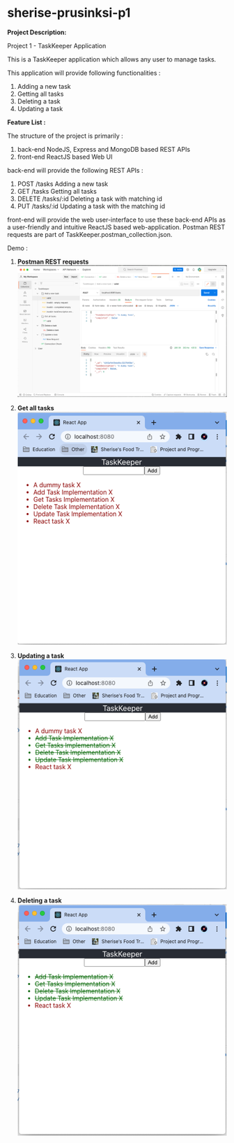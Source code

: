 # sherise-prusinksi-p1

<b>Project Description:</b>

Project 1 - TaskKeeper Application

This is a TaskKeeper application which allows any user to manage tasks.

This application will provide following functionalities :
1) Adding a new task
2) Getting all tasks
3) Deleting a task
4) Updating a task

<b>Feature List : </b>

The structure of the project is primarily :
1) back-end    NodeJS, Express and MongoDB based REST APIs
2) front-end   ReactJS based Web UI

back-end will provide the following REST APIs :
1) POST   /tasks       Adding a new task
2) GET    /tasks       Getting all tasks
3) DELETE /tasks/:id   Deleting a task with matching id
4) PUT    /tasks/:id   Updating a task with the matching id

front-end will provide the web user-interface to use these back-end APIs as a user-friendly and intuitive ReactJS based web-application.
Postman REST requests are part of TaskKeeper.postman_collection.json.

Demo :

1. <b> Postman REST requests</b> <br>
![Alt text](demo/Postman.png?raw=true "Postman REST requests") <br>

2. <b> Get all tasks</b> <br>
![Alt text](demo/GetAllTasks.png?raw=true "Get All Tasks") <br>

3. <b> Updating a task</b> <br>
![Alt text](demo/UpdatedTask.png?raw=true "Updating A Task") <br>

4. <b> Deleting a task</b> <br>
![Alt text](demo/DeletedTask.png?raw=true "Deleting A Task") <br>
